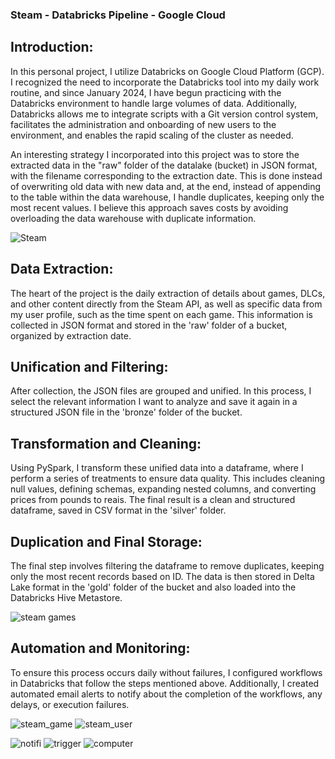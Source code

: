 ### Steam - Databricks Pipeline - Google Cloud


## Introduction: 
In this personal project, I utilize Databricks on Google Cloud Platform (GCP). I recognized the need to incorporate the Databricks tool into my daily work routine, and since January 2024, I have begun practicing with the Databricks environment to handle large volumes of data. Additionally, Databricks allows me to integrate scripts with a Git version control system, facilitates the administration and onboarding of new users to the environment, and enables the rapid scaling of the cluster as needed.

An interesting strategy I incorporated into this project was to store the extracted data in the "raw" folder of the datalake (bucket) in JSON format, with the filename corresponding to the extraction date. This is done instead of overwriting old data with new data and, at the end, instead of appending to the table within the data warehouse, I handle duplicates, keeping only the most recent values. I believe this approach saves costs by avoiding overloading the data warehouse with duplicate information.

![Steam](https://github.com/felipegoraroficial/projetos/assets/138418925/4405a38f-f516-4420-adbc-d506dab94a28)

## Data Extraction:
The heart of the project is the daily extraction of details about games, DLCs, and other content directly from the Steam API, as well as specific data from my user profile, such as the time spent on each game. This information is collected in JSON format and stored in the 'raw' folder of a bucket, organized by extraction date.

## Unification and Filtering: 
After collection, the JSON files are grouped and unified. In this process, I select the relevant information I want to analyze and save it again in a structured JSON file in the 'bronze' folder of the bucket.

## Transformation and Cleaning: 
Using PySpark, I transform these unified data into a dataframe, where I perform a series of treatments to ensure data quality. This includes cleaning null values, defining schemas, expanding nested columns, and converting prices from pounds to reais. The final result is a clean and structured dataframe, saved in CSV format in the 'silver' folder.

## Duplication and Final Storage: 
The final step involves filtering the dataframe to remove duplicates, keeping only the most recent records based on ID. The data is then stored in Delta Lake format in the 'gold' folder of the bucket and also loaded into the Databricks Hive Metastore.

![steam games](https://github.com/felipegoraroficial/projetos/assets/138418925/78dc98f7-0854-478f-9610-5cbe2bb43c7b)

## Automation and Monitoring: 
To ensure this process occurs daily without failures, I configured workflows in Databricks that follow the steps mentioned above. Additionally, I created automated email alerts to notify about the completion of the workflows, any delays, or execution failures.

![steam_game](https://github.com/felipegoraroficial/projetos/assets/138418925/9f0463af-a9ab-47fa-8cbb-72abc1a75877)
![steam_user](https://github.com/felipegoraroficial/projetos/assets/138418925/2fedb2f4-7e59-4efd-b684-6745aebf0c67)

![notifi](https://github.com/felipegoraroficial/projetos/assets/138418925/b980fda3-a63a-4a62-9f16-f1fc008fb43f)  ![trigger](https://github.com/felipegoraroficial/projetos/assets/138418925/49df47a1-bc7a-469c-8ed1-7c1fe8d05ff2) ![computer](https://github.com/felipegoraroficial/projetos/assets/138418925/dcc79ce8-857b-4964-8bd7-cc68fc6cde7e)
